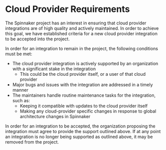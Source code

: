 # Cloud Provider Requirements

The Spinnaker project has an interest in ensuring that cloud provider integrations are of high quality and actively
maintained.  In order to achieve this goal, we have established criteria for a new cloud provider integration to be
accepted into the project.

In order for an integration to remain in the project, the following conditions must be met:
* The cloud provider integration is actively supported by an organization with a significant stake in the integration
  * This could be the cloud provider itself, or a user of that cloud provider
* Major bugs and issues with the integration are addressed in a timely manner
* The maintainers handle routine maintenance tasks for the integration, such as:
  * Keeping it compatible with updates to the cloud provider itself
  * Making any cloud-provider specific changes in response to global architecture changes in Spinnaker

In order for an integration to be accepted, the organization proposing the integration must agree to provide the
support outlined above.  If at any point an integration is no longer being supported as outlined above, it may be
removed from the project.
